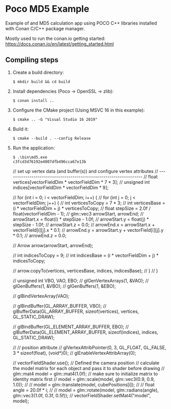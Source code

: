# Poco MD5 Example

Example of and MD5 calculation app using POCO C++ libraries installed with Conan C/C++ package manager.

Mostly used to run the conan.io getting started: https://docs.conan.io/en/latest/getting_started.html

## Compiling steps

1. Create a build directory:

    ```
    $ mkdir build && cd build
    ```

2. Install dependencies (Poco -> OpenSSL -> zlib):

    ```
    $ conan install ..
    ```

3. Configure the CMake project (Using MSVC 16 in this example):

    ```
    $ cmake .. -G "Visual Studio 16 2019"
    ```

4. Build it:

    ```
    $ cmake --build . --config Release
    ```

5. Run the application:

    ```
    $ .\bin\md5.exe
    c3fcd3d76192e4007dfb496cca67e13b
    ```


    // set up vertex data (and buffer(s)) and configure vertex attributes
    // ------------------------------------------------------------------
    // float vertices[vectorFieldDim * vectorFieldDim * 7 * 3];
    // unsigned int indices[vectorFieldDim * vectorFieldDim  * 9];

    // for (int i = 0; i < vectorFieldDim; i++) {
    //     for (int j = 0; j < vectorFieldDim; j++) {
    //         int verticesToCopy =  7 * 3;
    //         int  verticesBase = (i * vectorFieldDim + j) * verticesToCopy;
    //         float stepSize = 2.0f / float(vectorFieldDim - 1);
    //         glm::vec3 arrowStart, arrowEnd;
    //         arrowStart.x = float(i) * stepSize - 1.0f;
    //         arrowStart.y = float(j) * stepSize - 1.0f;
    //         arrowStart.z = 0.0;
    //         arrowEnd.x = arrowStart.x + vectorField[i][j].x * 0.1;
    //         arrowEnd.y = arrowStart.y + vectorField[i][j].y * 0.1;
    //         arrowEnd.z = 0.0;

    //         Arrow arrow(arrowStart, arrowEnd);

    //         int indicesToCopy = 9;
    //         int indicesBase = (i * vectorFieldDim + j) * indicesToCopy;

    //         arrow.copyTo(vertices, verticesBase, indices, indicesBase);
    //     }
    // }

    // unsigned int VBO, VAO, EBO;
    // glGenVertexArrays(1, &VAO);
    // glGenBuffers(1, &VBO);
    // glGenBuffers(1, &EBO);

    // glBindVertexArray(VAO);

    // glBindBuffer(GL_ARRAY_BUFFER, VBO);
    // glBufferData(GL_ARRAY_BUFFER, sizeof(vertices), vertices, GL_STATIC_DRAW);

    // glBindBuffer(GL_ELEMENT_ARRAY_BUFFER, EBO);
    // glBufferData(GL_ELEMENT_ARRAY_BUFFER, sizeof(indices), indices, GL_STATIC_DRAW); 

    // // position attribute
    // glVertexAttribPointer(0, 3, GL_FLOAT, GL_FALSE, 3 * sizeof(float), (void*)0);
    // glEnableVertexAttribArray(0);

    // vectorFieldShader.use();
    // Defined the camera position
    // calculate the model matrix for each object and pass it to shader before drawing
    // glm::mat4 model = glm::mat4(1.0f); // make sure to initialize matrix to identity matrix first
    // model = glm::scale(model, glm::vec3(0.9, 0.9, 1.0));
    // // model = glm::translate(model, cubePositions[i]);
    // // float angle = 20.0f * i;
    // // model = glm::rotate(model, glm::radians(angle), glm::vec3(1.0f, 0.3f, 0.5f));
    // vectorFieldShader.setMat4("model", model);
